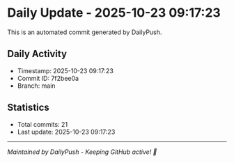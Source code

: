 # Daily Update - 2025-10-23 09:17:23

This is an automated commit generated by DailyPush.

## Daily Activity
- Timestamp: 2025-10-23 09:17:23
- Commit ID: 7f2bee0a
- Branch: main

## Statistics
- Total commits: 21
- Last update: 2025-10-23 09:17:23

---
*Maintained by DailyPush - Keeping GitHub active! 🚀*
